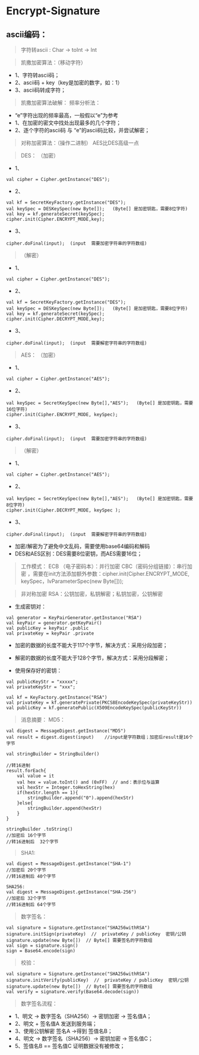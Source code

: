 # Encrypt-Signature

## ascii编码：
> 字符转ascii : Char -> toInt -> Int 

> 凯撒加密算法：（移动字符）
* 1、字符转ascii码；
* 2、ascii码 + key（key是加密的数字，如：1）
* 3、ascii码转成字符；

> 凯撒加密算法破解：
> 频率分析法：
* “e”字符出现的频率最高，一般假以“e”为参考
* 1、在加密的密文中找处出现最多的几个字符；
* 2、逐个字符的ascii码 与 “e”的ascii码比较，并尝试解密；

> 对称加密算法：（操作二进制）
> AES比DES高级一点

> DES：
> （加密）
* 1、
```
val cipher = Cipher.getInstance("DES");
```
* 2、
```
val kf = SecretKeyFactory.getInstance("DES");
val keySpec = DESKeySpec(new Byte[]);   (Byte[] 是加密钥匙，需要8位字符)
val key = kf.generateSecret(keySpec);
cipher.init(Cipher.ENCRYPT_MODE,key); 
```
* 3、
```
cipher.doFinal(input);  (input  需要加密字符串的字符数组)
```

> （解密）
* 1、
```
val cipher = Cipher.getInstance("DES");
```
* 2、
```
val kf = SecretKeyFactory.getInstance("DES");
val keySpec = DESKeySpec(new Byte[]);   (Byte[] 是加密钥匙，需要8位字符)
val key = kf.generateSecret(keySpec);
cipher.init(Cipher.DECRYPT_MODE,key); 
```
* 3、
```
cipher.doFinal(input);  (input  需要解密字符串的字符数组)
```

> AES：
> （加密）
* 1、
```
val cipher = Cipher.getInstance("AES");
```
* 2、
```
val keySpec = SecretKeySpec(new Byte[],"AES");   (Byte[] 是加密钥匙，需要16位字符)
cipher.init(Cipher.ENCRYPT_MODE, keySpec); 
```
* 3、
```
cipher.doFinal(input);  (input  需要加密字符串的字符数组)
```

> （解密）
* 1、
```
val cipher = Cipher.getInstance("AES");
```
* 2、
```
val keySpec = SecretKeySpec(new Byte[],"AES");   (Byte[] 是加密钥匙，需要8位字符)
cipher.init(Cipher.DECRYPT_MODE, keySpec );
```
* 3、
```
cipher.doFinal(input);  (input  需要解密字符串的字符数组)
```

* 加密/解密为了避免中文乱码，需要使用base64编码和解码
* DES和AES区别：DES需要8位密钥，而AES需要16位；

> 工作模式：
> ECB （电子密码本）：并行加密
> CBC（密码分组链接）：串行加密  ，需要在init方法添加额外参数：cipher.init(Cipher.ENCRYPT_MODE, keySpec，IvParameterSpec(new Byte[])); 


> 非对称加密
> RSA：公钥加密，私钥解密；私钥加密，公钥解密

* 生成密钥对：
```
val generator = KeyPairGenerator.getInstance("RSA")
val keyPair = generator.getKeyPair()
val publicKey = keyPair .public
val privateKey = keyPair .private
```

* 加密的数据的长度不能大于117个字节，解决方式：采用分段加密；

* 解密的数据的长度不能大于128个字节，解决方式：采用分段解密；

* 使用保存好的密钥：
```
val publicKeyStr = "xxxxx";
val privateKeyStr = "xxx";

val kf = KeyFactory.getInstance("RSA")
val privateKey = kf.generatePrivate(PKCS8EncodeKeySpec(privateKeyStr))
val publicKey = kf.generatePublic(X509EncodeKeySpec(publicKeyStr))
```

> 消息摘要：
> MD5：
```
val digest = MessageDigest.getInstance("MD5")
val result = digest.digest(input)    //input是字符数组；加密后result是16个字节

val stringBuilder = StringBuilder()

//转16进制
result.forEach{
	val value = it
	val hex = value.toInt() and (0xFF)  // and：表示位与运算
	val hexStr = Integer.toHexString(hex)
	if(hexStr.length == 1){
		stringBuilder.append("0").append(hexStr)
	}else{
		stringBuilder.append(hexStr)
	}
}

stringBuilder .toString() 
//加密后 16个字节
//转16进制后  32个字节
```

> SHA1:
```
val digest = MessageDigest.getInstance("SHA-1")
//加密后 20个字节
//转16进制后 40个字节

SHA256:
val digest = MessageDigest.getInstance("SHA-256")
//加密后 32个字节
//转16进制后 64个字节
```

> 数字签名：
```
val signature = Signature.getInstance("SHA256withRSA")
signature.initSign(privateKey)  //  privateKey / publicKey  密钥/公钥
signature.update(new Byte[])  // Byte[] 需要签名的字符数组
val sign = signature.sign()
sign = Base64.encode(sign)
```

> 校验：
```
val signature = Signature.getInstance("SHA256withRSA")
signature.initVerify(publicKey)  //  privateKey / publicKey  密钥/公钥
signature.update(new Byte[])  // Byte[] 需要签名的字符数组
val verify = signature.verify(Base64.decode(sign))
```

> 数字签名流程：
* 1、明文 -> 数字签名（SHA256）-> 密钥加密 -> 签名值A；
* 2、明文 + 签名值A 发送到服务端；
* 3、使用公钥解密 签名A ->得到 签值名B；
* 4、明文 -> 数字签名（SHA256）-> 密钥加密 -> 签名值C；
* 5、签值名B == 签名值C 证明数据没有被修改；
